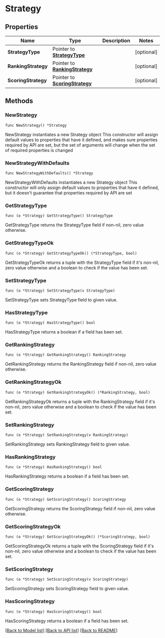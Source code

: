 # Strategy

## Properties

Name | Type | Description | Notes
------------ | ------------- | ------------- | -------------
**StrategyType** | Pointer to [**StrategyType**](StrategyType.md) |  | [optional] 
**RankingStrategy** | Pointer to [**RankingStrategy**](RankingStrategy.md) |  | [optional] 
**ScoringStrategy** | Pointer to [**ScoringStrategy**](ScoringStrategy.md) |  | [optional] 

## Methods

### NewStrategy

`func NewStrategy() *Strategy`

NewStrategy instantiates a new Strategy object
This constructor will assign default values to properties that have it defined,
and makes sure properties required by API are set, but the set of arguments
will change when the set of required properties is changed

### NewStrategyWithDefaults

`func NewStrategyWithDefaults() *Strategy`

NewStrategyWithDefaults instantiates a new Strategy object
This constructor will only assign default values to properties that have it defined,
but it doesn't guarantee that properties required by API are set

### GetStrategyType

`func (o *Strategy) GetStrategyType() StrategyType`

GetStrategyType returns the StrategyType field if non-nil, zero value otherwise.

### GetStrategyTypeOk

`func (o *Strategy) GetStrategyTypeOk() (*StrategyType, bool)`

GetStrategyTypeOk returns a tuple with the StrategyType field if it's non-nil, zero value otherwise
and a boolean to check if the value has been set.

### SetStrategyType

`func (o *Strategy) SetStrategyType(v StrategyType)`

SetStrategyType sets StrategyType field to given value.

### HasStrategyType

`func (o *Strategy) HasStrategyType() bool`

HasStrategyType returns a boolean if a field has been set.

### GetRankingStrategy

`func (o *Strategy) GetRankingStrategy() RankingStrategy`

GetRankingStrategy returns the RankingStrategy field if non-nil, zero value otherwise.

### GetRankingStrategyOk

`func (o *Strategy) GetRankingStrategyOk() (*RankingStrategy, bool)`

GetRankingStrategyOk returns a tuple with the RankingStrategy field if it's non-nil, zero value otherwise
and a boolean to check if the value has been set.

### SetRankingStrategy

`func (o *Strategy) SetRankingStrategy(v RankingStrategy)`

SetRankingStrategy sets RankingStrategy field to given value.

### HasRankingStrategy

`func (o *Strategy) HasRankingStrategy() bool`

HasRankingStrategy returns a boolean if a field has been set.

### GetScoringStrategy

`func (o *Strategy) GetScoringStrategy() ScoringStrategy`

GetScoringStrategy returns the ScoringStrategy field if non-nil, zero value otherwise.

### GetScoringStrategyOk

`func (o *Strategy) GetScoringStrategyOk() (*ScoringStrategy, bool)`

GetScoringStrategyOk returns a tuple with the ScoringStrategy field if it's non-nil, zero value otherwise
and a boolean to check if the value has been set.

### SetScoringStrategy

`func (o *Strategy) SetScoringStrategy(v ScoringStrategy)`

SetScoringStrategy sets ScoringStrategy field to given value.

### HasScoringStrategy

`func (o *Strategy) HasScoringStrategy() bool`

HasScoringStrategy returns a boolean if a field has been set.


[[Back to Model list]](../README.md#documentation-for-models) [[Back to API list]](../README.md#documentation-for-api-endpoints) [[Back to README]](../README.md)


